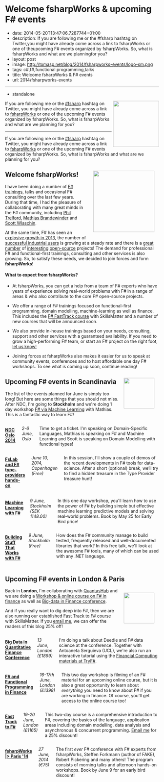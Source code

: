 Welcome fsharpWorks & upcoming F# events
========================================

 - date: 2014-05-20T13:47:06.7287744+01:00
 - description: If you are following me or the #fsharp hashtag on Twitter,you might have already come across a link to fsharpWorks or one of theupcoming F# events organized by fsharpWorks. So, what is fsharpWorks and what are we planningfor you?
 - layout: post
 - image: http://tomasp.net/blog/2014/fsharpworks-events/logo-sm.png
 - tags: c#,f#,functional programming,talks
 - title: Welcome fsharpWorks & F# events
 - url: 2014/fsharpworks-events

--------------------------------------------------------------------------------
 - standalone

<img src="http://tomasp.net/blog/2014/fsharpworks-events/logo-sm.png" style="width:150px;float:right;margin-left:5px" />

If you are following me or the [#fsharp](https://twitter.com/hashtag/fsharp) hashtag on Twitter,
you might have already come across a link to [fsharpWorks](http://fsharpworks.com/) or one of the
upcoming F# events organized by fsharpWorks. So, what is fsharpWorks and what are we planning
for you?

--------------------------------------------------------------------------------


If you are following me or the [#fsharp](https://twitter.com/hashtag/fsharp) hashtag on Twitter,
you might have already come across a link to [fsharpWorks](http://fsharpworks.com/) or one of the
upcoming F# events organized by fsharpWorks. So, what is fsharpWorks and what are we planning
for you?

<img src="http://tomasp.net/blog/2014/fsharpworks-events/logo-sm.png" style="width:200px;float:right;margin:15px" />

Welcome fsharpWorks!
--------------------

I have been doing a number of [F# trainings](https://skillsmatter.com/courses/473-tomas-petricek-phil-trelford-fast-track-to-fsharp),
talks and occasional F# consulting over the last few years. During that time, I had the pleasure of collaborating
with many great minds in the F# community, including [Phil Trelford](http://trelford.com/blog/), 
[Mathias Brandewinder](http://www.clear-lines.com/blog/) and [Scott Wlaschin](http://fsharpforfunandprofit.com/).

At the same time, F# has seen an [explosive growth in 2013](http://www.eweek.com/developer/microsofts-f-language-number-12-with-a-bullet.html),
the number of [successful industrial users](http://fsharp.org/testimonials/) is growing at a steady rate
and there is a [great](https://github.com/fsharp/) [number](https://github.com/fsprojects/) of 
[interesting](https://github.com/BlueMountainCapital/Deedle)
[open-source](https://github.com/BlueMountainCapital/FSharpRProvider/) projects!
The demand for professional F# and functional-first trainings, consulting
and other services is also growing. So, to satisfy these needs, we decided to join forces
and form **fsharpWorks**!

#### What to expect from fsharpWorks?

 * At fsharpWorks, you can get a help from a team of F# experts who have years of experience
   solving real-world problems with F# in a range of areas & who also contribute to the core F# 
   open-source projects.

 * We offer a range of F# trainings focused on functional-first programming,
   domain modelling, machine-learning as well as finance. This includes the 
   [F# FastTrack course](https://skillsmatter.com/courses/473-tomas-petricek-phil-trelford-fast-track-to-fsharp) 
   with SkillsMatter and a number of new courses that will be announced soon.

 * We also provide in-house trainings based on your needs, consulting, support and other
   services with a guaranteed availability. If you need to grow a high-performing F# 
   team, or start an F# project on the right foot, [let us know!](mailto:info@fsharpworks.com)
   
 * Joining forces at fsharpWorks also makes it easier for us to speak at community events,
   conferences and to host affordable one day F# workshops. To see what is coming up soon,
   continue reading!

   <img src="http://tomasp.net/blog/2014/fsharpworks-events/ndc.png" style="width:100px;float:right;margin:15px" />

Upcoming F# events in Scandinavia
------------------

The list of the events planned for June is simply too long! But here are some things that you
should not miss. After NDC, I'm going to **Stockholm** and we're doing 1 day workshop 
[F# via Machine Learning](http://www.eventbrite.com/e/machine-learning-with-f-tickets-11594646901)
with Mathias. This is a fantastic way to learn F#!

 <div class="row"><div class="small-6 columns">

#### [NDC Oslo 2014](http://www.ndcoslo.com/)
_2-6 June, Oslo_

Time to get a ticket. I'm speaking on Domain-Specific Languages, Mathias
is speaking on F# and Machine Learning and Scott is speaking on Domain
Modelling with functional types!

</div><div class="small-6 columns">


#### [FsLab and F# type-providers hands-on](http://www.meetup.com/MoedegruppeFunktionelleKoebenhavnere/events/183190562/)
_June 10, 2014, Copenhagen (Free)_

In this session, I'll show a couple of demos of the recent developments in F# 
tools for data-science. After a short (optional) break, we’ll try to find a 
hidden treasure in the Type Provider treasure hunt!

</div></div><div class="row"><div class="small-6 columns">

#### [Machine Learning with F#](http://www.eventbrite.com/e/machine-learning-with-f-tickets-11594646901)
_9 June, Stockholm (SEK 1148.00)_

In this one day workshop, you'll learn how to use the power of F# by building 
simple but effective machine learning predictive models and solving real-world 
problems. Book by May 25 for Early Bird price! 

</div><div class="small-6 columns">

#### [Building Stuff That Works with F#](https://www.eventbrite.com/e/notes-on-using-f-in-production-tickets-11658377521)
_9 June, Stockholm (Free)_

How does the F# community manage to build tested, frequently released and 
well-documented libraries that work? In this free talk, we'll look at the awesome F# 
tools, many of which can be used with any .NET language.

</div></div>

Upcoming F# events in London & Paris
------------------

<img src="http://tomasp.net/blog/2014/fsharpworks-events/qsh.jpg" style="width:100px;float:right;margin:15px" />

Back in **London**, I'm collaborating with [QuantasHub](http://www.quantshub.com/) and we are 
doing a [Workshop & online course on F# in finance](http://wbstraining.com/php/events/showevent.php?id=237)
as well as [Big-data in Finance conference](http://wbstraining.com/php/conferences/?id=127).

And if you really want to dig deep into F#, then we are also running our established
[Fast Track to F# course](https://skillsmatter.com/courses/473-tomas-petricek-phil-trelford-fast-track-to-fsharp) 
with SkillsMatter. If you [email me](mailto:tomas@tomasp.net), we can offer the readers of this
blog 25% off!

<div class="row"><div class="small-6 columns">

#### [Big Data in Quantitative Finance Conference](http://wbstraining.com/php/conferences/?id=127)
_13 June, London (£1899)_

I'm doing a talk about Deedle and F# data science at the conference. Together with 
Antoaneta Serguieva (UCL), we're also run an interactive tutorial
using the [Financial Computing materials at TryF#](http://www.tryfsharp.org/Learn).

</div><div class="small-6 columns">

#### [F# and Functional Programming in Finance](http://wbstraining.com/php/events/showevent.php?id=237)
_16-17th June, London (£1398)_

This two day workshop is filming of an F# material for an upcoming online course, but it 
is also a great opportunity to learn about _everything_ you need to know about F# if you 
are working in finance. Of course, you'll get access to the online course too!

</div></div><div class="row"><div class="small-6 columns">

#### [Fast Track to F#](https://skillsmatter.com/courses/473-tomas-petricek-phil-trelford-fast-track-to-fsharp)
_19-20 June, London (£1165)_

This two-day course is a comprehensive introduction to F#, covering the basics of the language,
application areas including domain modelling, data analysis and asynchronous & concurrent 
programming. [Email me](mailto:tomas@tomasp.net) for a 25% discount!

</div><div class="small-6 columns">

#### [fsharpWorks |> Paris '14](http://fsharpworks.com/paris/2014.html)
_27 June, 2014 (€75)_

The first _ever_ F# conference with F# experts from fsharpWorks, Steffen Forkmann (author of FAKE),
Robert Pickering and many others! The program consists of morning talks and afternoon hands-on
workshops. Book by June 9 for an early bird discount!

</div></div>
